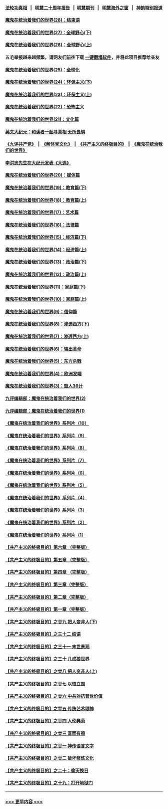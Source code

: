 #### [法轮功真相](https://github.com/gfw-breaker/truth/blob/master/README.md?t=0) &nbsp;&nbsp;|&nbsp;&nbsp; [明慧二十周年报告](https://github.com/gfw-breaker/mh-reports/blob/master/README.md?t=0) &nbsp;&nbsp;|&nbsp;&nbsp;[明慧期刊](https://github.com/gfw-breaker/mh-qikan) &nbsp;&nbsp;|&nbsp;&nbsp; [明慧海外之窗](https://github.com/gfw-breaker/mh-news/blob/master/README.md?t=0) &nbsp;&nbsp;|&nbsp;&nbsp; [神韵特别报道](https://github.com/gfw-breaker/mh-news/blob/master/shenyun.md?t=0)
#### [魔鬼在统治着我们的世界(28)：结束语](../pages/nsc422/n10936246.md?t=07140901) 
#### [魔鬼在统治着我们的世界(27)：全球野心(下)](../pages/nsc422/n10928319.md?t=07140901) 
#### [魔鬼在统治着我们的世界(26)：全球野心(上)](../pages/nsc422/n10900318.md?t=07140901) 
#### 五毛举报越来越频繁，请网友们前往下载 [一键翻墙软件](https://github.com/gfw-breaker/ssr-accounts)，并将此项目推荐给亲友
#### [魔鬼在统治着我们的世界(25)：全球化](../pages/nsc422/n10788205.md?t=07140901) 
#### [魔鬼在统治着我们的世界(24)：环保主义(下)](../pages/nsc422/n10695307.md?t=07140901) 
#### [魔鬼在统治着我们的世界(23)：环保主义(上)](../pages/nsc422/n10688613.md?t=07140901) 
#### [魔鬼在统治着我们的世界(22)：恐怖主义](../pages/nsc422/n10614727.md?t=07140901) 
#### [魔鬼在统治着我们的世界(21)：文化篇](../pages/nsc422/n10597706.md?t=07140901) 
#### [英文大纪元：和读者一起寻真相 无所畏惧](../pages/nsc422/n12542027.md?t=07140901) 
#### [《九评共产党》](https://github.com/begood0513/9ping.md/blob/master/README.md) &nbsp;|&nbsp; [《解体党文化》](../../../../jtdwh.md/blob/master/README.md)  &nbsp;|&nbsp; [《共产主义的终极目的》](../../../../gczydzjmd.md/blob/master/README.md) &nbsp;|&nbsp; [《魔鬼在统治我们的世界》](../../../../mgztzwmdsj.md/blob/master/README.md) 
#### [李洪志先生在大纪元发表《大选》](../pages/nsc422/n12534746.md?t=07140901) 
#### [魔鬼在统治着我们的世界(20)：媒体篇](../pages/nsc422/n10586579.md?t=07140901) 
#### [魔鬼在统治着我们的世界(19)：教育篇(下)](../pages/nsc422/n10564808.md?t=07140901) 
#### [魔鬼在统治着我们的世界(18)：教育篇(上)](../pages/nsc422/n10526970.md?t=07140901) 
#### [魔鬼在统治着我们的世界(17)：艺术篇](../pages/nsc422/n10499093.md?t=07140901) 
#### [魔鬼在统治着我们的世界(16)：法律篇](../pages/nsc422/n10485969.md?t=07140901) 
#### [魔鬼在统治着我们的世界(15)：经济篇(下)](../pages/nsc422/n10469975.md?t=07140901) 
#### [魔鬼在统治着我们的世界(14)：经济篇(上)](../pages/nsc422/n10457370.md?t=07140901) 
#### [魔鬼在统治着我们的世界(13)：政治篇(下)](../pages/nsc422/n10448270.md?t=07140901) 
#### [魔鬼在统治着我们的世界(12)：政治篇(上)](../pages/nsc422/n10444576.md?t=07140901) 
#### [魔鬼在统治着我们的世界(11)：家庭篇(下)](../pages/nsc422/n10440961.md?t=07140901) 
#### [魔鬼在统治着我们的世界(10)：家庭篇(上)](../pages/nsc422/n10435448.md?t=07140901) 
#### [魔鬼在统治着我们的世界(9)：信仰篇](../pages/nsc422/n10432159.md?t=07140901) 
#### [魔鬼在统治着我们的世界(8)：渗透西方(下)](../pages/nsc422/n10429603.md?t=07140901) 
#### [魔鬼在统治着我们的世界(7)：渗透西方(上)](../pages/nsc422/n10426013.md?t=07140901) 
#### [魔鬼在统治着我们的世界(6)：输出革命](../pages/nsc422/n10421536.md?t=07140901) 
#### [魔鬼在统治着我们的世界(5)：东方杀戮](../pages/nsc422/n10417707.md?t=07140901) 
#### [魔鬼在统治着我们的世界(4)：欧洲发端](../pages/nsc422/n10414890.md?t=07140901) 
#### [魔鬼在统治着我们的世界(3)：毁人36计](../pages/nsc422/n10411583.md?t=07140901) 
#### [九评编辑部：魔鬼在统治着我们的世界(2)](../pages/nsc422/n10410036.md?t=07140901) 
#### [九评编辑部：魔鬼在统治着我们的世界(1)](../pages/nsc422/n10406825.md?t=07140901) 
#### [《魔鬼在统治着我们的世界》系列片（10）](../pages/nsc422/n12292670.md?t=07140901) 
#### [《魔鬼在统治着我们的世界》系列片（9）](../pages/nsc422/n12290859.md?t=07140901) 
#### [《魔鬼在统治着我们的世界》系列片（8）](../pages/nsc422/n12287445.md?t=07140901) 
#### [《魔鬼在统治着我们的世界》系列片（7）](../pages/nsc422/n12283425.md?t=07140901) 
#### [《魔鬼在统治着我们的世界》系列片（6）](../pages/nsc422/n12282314.md?t=07140901) 
#### [《魔鬼在统治着我们的世界》系列片（5）](../pages/nsc422/n12281419.md?t=07140901) 
#### [《魔鬼在统治着我们的世界》系列片（4）](../pages/nsc422/n12274024.md?t=07140901) 
#### [《魔鬼在统治着我们的世界》系列片（3）](../pages/nsc422/n12271322.md?t=07140901) 
#### [《魔鬼在统治着我们的世界》系列片（2）](../pages/nsc422/n12269049.md?t=07140901) 
#### [《魔鬼在统治着我们的世界》系列片（1）](../pages/nsc422/n12267575.md?t=07140901) 
#### [【共产主义的终极目的】第六章 （完整版）](../pages/nsc422/n11428913.md?t=07140901) 
#### [【共产主义的终极目的】第五章 （完整版）](../pages/nsc422/n11428912.md?t=07140901) 
#### [【共产主义的终极目的】第四章 （完整版）](../pages/nsc422/n11428907.md?t=07140901) 
#### [【共产主义的终极目的】第三章（完整版）](../pages/nsc422/n11428848.md?t=07140901) 
#### [【共产主义的终极目的】第二章（完整版）](../pages/nsc422/n11428831.md?t=07140901) 
#### [【共产主义的终极目的】第一章（完整版）](../pages/nsc422/n11417651.md?t=07140901) 
#### [【共产主义的终极目的】之廿九 把人变非人(下)](../pages/nsc422/n11344140.md?t=07140901) 
#### [【共产主义的终极目的】之三十二 结语](../pages/nsc422/n11360535.md?t=07140901) 
#### [【共产主义的终极目的】之三十一 末世景观](../pages/nsc422/n11351129.md?t=07140901) 
#### [【共产主义的终极目的】之三十 几成狼世界](../pages/nsc422/n11348280.md?t=07140901) 
#### [【共产主义的终极目的】之廿八 把人变非人(上)](../pages/nsc422/n11340492.md?t=07140901) 
#### [【共产主义的终极目的】之廿七 以恨立国](../pages/nsc422/n11336944.md?t=07140901) 
#### [【共产主义的终极目的】之廿六 中共对抗普世价值](../pages/nsc422/n11324785.md?t=07140901) 
#### [【共产主义的终极目的】之廿五 传统艺术颂神](../pages/nsc422/n11296396.md?t=07140901) 
#### [【共产主义的终极目的】之廿四 人伦典范](../pages/nsc422/n11296397.md?t=07140901) 
#### [【共产主义的终极目的】之廿三 富而有德](../pages/nsc422/n11283598.md?t=07140901) 
#### [【共产主义的终极目的】之廿一 神传语言文字](../pages/nsc422/n11263265.md?t=07140901) 
#### [【共产主义的终极目的】之廿二 破坏修炼文化](../pages/nsc422/n11245728.md?t=07140901) 
#### [【共产主义的终极目的】之二十：偷天换日](../pages/nsc422/n11238846.md?t=07140901) 
#### [【共产主义的终极目的】之十九：打开地狱门](../pages/nsc422/n11206376.md?t=07140901) 

----
#### [ >>> 更早内容 <<< ](../indexes/nsc422-earlier.md)
